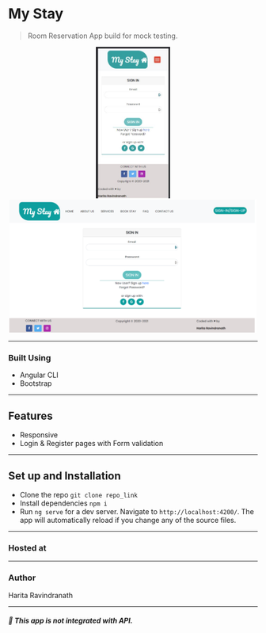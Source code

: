 # My Stay 

> Room Reservation App build for mock testing. 

<p align="middle">
  <img src="https://github.com/harita-gr/MyStay_app/blob/c843e0dfe80e0fab49e52ada6ed9dfc1af962d66/Screenshot%202021-11-19%20195909.jpg" width="150" />
  <img src="https://github.com/harita-gr/MyStay_app/blob/c843e0dfe80e0fab49e52ada6ed9dfc1af962d66/screencapture-localhost-4200-user-login-2021-11-19-19_59_48.png" width="500" /> 
</p>

---
### Built Using
- Angular CLI
- Bootstrap

---
## Features
- Responsive
- Login & Register pages with Form validation

---
## Set up and Installation
- Clone the repo
    `git clone repo_link`
- Install dependencies
    `npm i`
- Run `ng serve` for a dev server. Navigate to `http://localhost:4200/`. The app will automatically reload if you change any of the source files.

---
### Hosted at


---
### Author
Harita Ravindranath

---

#####  :pushpin: This app is not integrated with API.
